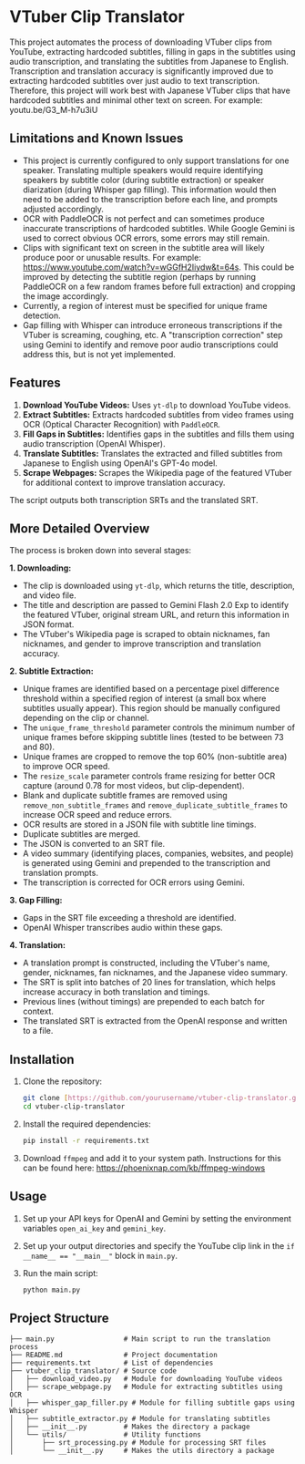 # VTuber Clip Translator

This project automates the process of downloading VTuber clips from YouTube, extracting hardcoded subtitles, filling in gaps in the subtitles using audio transcription, and translating the subtitles from Japanese to English. Transcription and translation accuracy is significantly improved due to extracting hardcoded subtitles over just audio to text transcription. Therefore, this project will work best with Japanese VTuber clips that have hardcoded subtitles and minimal other text on screen. For example: youtu.be/G3_M-h7u3iU

## Limitations and Known Issues

*   This project is currently configured to only support translations for one speaker. Translating multiple speakers would require identifying speakers by subtitle color (during subtitle extraction) or speaker diarization (during Whisper gap filling). This information would then need to be added to the transcription before each line, and prompts adjusted accordingly.
*   OCR with PaddleOCR is not perfect and can sometimes produce inaccurate transcriptions of hardcoded subtitles. While Google Gemini is used to correct obvious OCR errors, some errors may still remain.
*   Clips with significant text on screen in the subtitle area will likely produce poor or unusable results. For example: https://www.youtube.com/watch?v=wGGfH2Iiydw&t=64s. This could be improved by detecting the subtitle region (perhaps by running PaddleOCR on a few random frames before full extraction) and cropping the image accordingly.
*   Currently, a region of interest must be specified for unique frame detection.
*   Gap filling with Whisper can introduce erroneous transcriptions if the VTuber is screaming, coughing, etc. A "transcription correction" step using Gemini to identify and remove poor audio transcriptions could address this, but is not yet implemented.

## Features

1.  **Download YouTube Videos:** Uses `yt-dlp` to download YouTube videos.
2.  **Extract Subtitles:** Extracts hardcoded subtitles from video frames using OCR (Optical Character Recognition) with `PaddleOCR`.
3.  **Fill Gaps in Subtitles:** Identifies gaps in the subtitles and fills them using audio transcription (OpenAI Whisper).
4.  **Translate Subtitles:** Translates the extracted and filled subtitles from Japanese to English using OpenAI's GPT-4o model.
5.  **Scrape Webpages:** Scrapes the Wikipedia page of the featured VTuber for additional context to improve translation accuracy.

The script outputs both transcription SRTs and the translated SRT.

## More Detailed Overview

The process is broken down into several stages:

**1. Downloading:**

*   The clip is downloaded using `yt-dlp`, which returns the title, description, and video file.
*   The title and description are passed to Gemini Flash 2.0 Exp to identify the featured VTuber, original stream URL, and return this information in JSON format.
*   The VTuber's Wikipedia page is scraped to obtain nicknames, fan nicknames, and gender to improve transcription and translation accuracy.

**2. Subtitle Extraction:**

*   Unique frames are identified based on a percentage pixel difference threshold within a specified region of interest (a small box where subtitles usually appear). This region should be manually configured depending on the clip or channel.
*   The `unique_frame_threshold` parameter controls the minimum number of unique frames before skipping subtitle lines (tested to be between 73 and 80).
*   Unique frames are cropped to remove the top 60% (non-subtitle area) to improve OCR speed.
*   The `resize_scale` parameter controls frame resizing for better OCR capture (around 0.78 for most videos, but clip-dependent).
*   Blank and duplicate subtitle frames are removed using `remove_non_subtitle_frames` and `remove_duplicate_subtitle_frames` to increase OCR speed and reduce errors.
*   OCR results are stored in a JSON file with subtitle line timings.
*   Duplicate subtitles are merged.
*   The JSON is converted to an SRT file.
*   A video summary (identifying places, companies, websites, and people) is generated using Gemini and prepended to the transcription and translation prompts.
*   The transcription is corrected for OCR errors using Gemini.

**3. Gap Filling:**

*   Gaps in the SRT file exceeding a threshold are identified.
*   OpenAI Whisper transcribes audio within these gaps.

**4. Translation:**

*   A translation prompt is constructed, including the VTuber's name, gender, nicknames, fan nicknames, and the Japanese video summary.
*   The SRT is split into batches of 20 lines for translation, which helps increase accuracy in both translation and timings.
*   Previous lines (without timings) are prepended to each batch for context.
*   The translated SRT is extracted from the OpenAI response and written to a file.

## Installation

1.  Clone the repository:

    ```sh
    git clone [https://github.com/yourusername/vtuber-clip-translator.git](https://github.com/yourusername/vtuber-clip-translator.git)
    cd vtuber-clip-translator
    ```

2.  Install the required dependencies:

    ```sh
    pip install -r requirements.txt
    ```

3.  Download `ffmpeg` and add it to your system path. Instructions for this can be found here: https://phoenixnap.com/kb/ffmpeg-windows
## Usage

1.  Set up your API keys for OpenAI and Gemini by setting the environment variables `open_ai_key` and `gemini_key`.

2.  Set up your output directories and specify the YouTube clip link in the `if __name__ == "__main__"` block in `main.py`.

3.  Run the main script:

    ```sh
    python main.py
    ```

## Project Structure

```
├── main.py                 # Main script to run the translation process
├── README.md               # Project documentation
├── requirements.txt        # List of dependencies
├── vtuber_clip_translator/ # Source code
│   ├── download_video.py   # Module for downloading YouTube videos
│   ├── scrape_webpage.py   # Module for extracting subtitles using OCR
│   ├── whisper_gap_filler.py # Module for filling subtitle gaps using Whisper
│   ├── subtitle_extractor.py # Module for translating subtitles
│   ├── __init__.py         # Makes the directory a package
│   └── utils/              # Utility functions
│       ├── srt_processing.py # Module for processing SRT files
│       └── __init__.py     # Makes the utils directory a package
```
